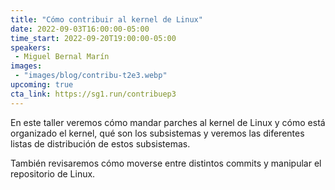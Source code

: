```yaml
---
title: "Cómo contribuir al kernel de Linux"
date: 2022-09-03T16:00:00-05:00
time_start: 2022-09-20T19:00:00-05:00
speakers:
 - Miguel Bernal Marín
images: 
 - "images/blog/contribu-t2e3.webp"
upcoming: true
cta_link: https://sg1.run/contribuep3
---
```


En este taller veremos cómo mandar parches al kernel de Linux y cómo está organizado el kernel, qué son los subsistemas y veremos las diferentes listas de distribución de estos subsistemas.

También revisaremos cómo moverse entre distintos commits y manipular el repositorio de Linux.

